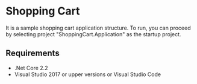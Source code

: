 # Shopping Cart

It is a sample shopping cart application structure. To run, you can proceed by selecting project "ShoppingCart.Application" as the startup project.

## Requirements

 - .Net Core 2.2
 - Visual Studio 2017 or upper versions or Visual Studio Code 
